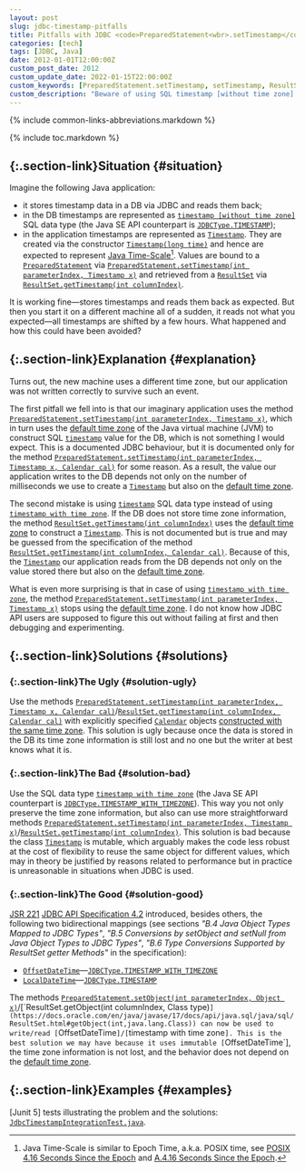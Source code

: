 ```yaml
---
layout: post
slug: jdbc-timestamp-pitfalls
title: Pitfalls with JDBC <code>PreparedStatement<wbr>.setTimestamp</code>/<wbr><code>ResultSet<wbr>.getTimestamp</code>
categories: [tech]
tags: [JDBC, Java]
date: 2012-01-01T12:00:00Z
custom_post_date: 2012
custom_update_date: 2022-01-15T22:00:00Z
custom_keywords: [PreparedStatement.setTimestamp, setTimestamp, ResultSet.getTimestamp, getTimestamp, timestamp, time zone, timezone, timestamp without time zone, timestamp with time zone, OffsetDateTime, LocalDateTime, PreparedStatement.setObject, setObject, ResultSet.getObject, getObject]
custom_description: "Beware of using SQL timestamp [without time zone] as you may not only loose time zone information but also make your application behavior dependent on the machine time zone."
---
```

{% include common-links-abbreviations.markdown %}

[`timestamp with time zone`]: <https://www.postgresql.org/docs/current/datatype-datetime.html>
[default time zone]: <https://docs.oracle.com/en/java/javase/17/docs/api/java.base/java/util/TimeZone.html#getDefault()>
[`Timestamp`]: <https://docs.oracle.com/en/java/javase/17/docs/api/java.sql/java/sql/Timestamp.html>
[`OffsetDateTime`]: <https://docs.oracle.com/en/java/javase/17/docs/api/java.base/java/time/OffsetDateTime.html>
[`JDBCType.TIMESTAMP`]: <https://docs.oracle.com/en/java/javase/17/docs/api/java.sql/java/sql/JDBCType.html#TIMESTAMP>
[`JDBCType.TIMESTAMP_WITH_TIMEZONE`]: <https://docs.oracle.com/en/java/javase/17/docs/api/java.sql/java/sql/JDBCType.html#TIMESTAMP_WITH_TIMEZONE>
[`PreparedStatement.setTimestamp(int parameterIndex, Timestamp x)`]: <https://docs.oracle.com/en/java/javase/17/docs/api/java.sql/java/sql/PreparedStatement.html#setTimestamp(int,java.sql.Timestamp)>
[`PreparedStatement.setTimestamp(int parameterIndex, Timestamp x, Calendar cal)`]: <https://docs.oracle.com/en/java/javase/17/docs/api/java.sql/java/sql/PreparedStatement.html#setTimestamp(int,java.sql.Timestamp,java.util.Calendar)>
[`ResultSet.getTimestamp(int columnIndex)`]: <https://docs.oracle.com/en/java/javase/17/docs/api/java.sql/java/sql/ResultSet.html#getTimestamp(int)>
[`ResultSet.getTimestamp(int columnIndex, Calendar cal)`]: <https://docs.oracle.com/en/java/javase/17/docs/api/java.sql/java/sql/ResultSet.html#getTimestamp(int,java.util.Calendar)>

{% include toc.markdown %}

## [](#situation){:.section-link}Situation {#situation}

Imagine the following Java application:
* it stores timestamp data in a DB via JDBC and reads them back;
* in the DB timestamps are represented as [`timestamp [without time zone]`](https://www.postgresql.org/docs/current/datatype-datetime.html) SQL data type
(the Java SE API counterpart is [`JDBCType.TIMESTAMP`]);
* in the application timestamps are represented as [`Timestamp`].
They are created via the constructor [`Timestamp(long time)`](https://docs.oracle.com/en/java/javase/17/docs/api/java.sql/java/sql/Timestamp.html#%3Cinit%3E(long))
and hence are expected to represent [Java Time-Scale](https://docs.oracle.com/en/java/javase/17/docs/api/java.base/java/time/Instant.html)[^1].
Values are bound to a [`PreparedStatement`](https://docs.oracle.com/en/java/javase/17/docs/api/java.sql/java/sql/PreparedStatement.html)
via [`PreparedStatement.setTimestamp(int parameterIndex, Timestamp x)`]
and retrieved from a [`ResultSet`](https://docs.oracle.com/en/java/javase/17/docs/api/java.sql/java/sql/ResultSet.html)
via [`ResultSet.getTimestamp(int columnIndex)`].

It is working fine&mdash;stores timestamps and reads them back as expected. But then you start it on a different machine all of a sudden,
it reads not what you expected&mdash;all timestamps are shifted by a few hours. What happened and how this could have been avoided?

## [](#explanation){:.section-link}Explanation {#explanation}
Turns out, the new machine uses a different time zone, but our application was not written correctly to survive such an event. 

The first pitfall we fell into is that our imaginary application uses the method
[`PreparedStatement.setTimestamp(int parameterIndex, Timestamp x)`],
which in turn uses the [default time zone] of the Java virtual machine (JVM) to construct SQL [`timestamp`](https://www.postgresql.org/docs/current/datatype-datetime.html) value for the DB,
which is not something I would expect.
This is a documented JDBC behaviour, but it is documented only for the method [`PreparedStatement.setTimestamp(int parameterIndex, Timestamp x, Calendar cal)`] for some reason.
As a result, the value our application writes to the DB depends not only on the number of milliseconds we use to create a [`Timestamp`]
but also on the [default time zone].

The second mistake is using [`timestamp`](https://www.postgresql.org/docs/current/datatype-datetime.html) SQL data type instead of using [`timestamp with time zone`].
If the DB does not store time zone information, the method [`ResultSet.getTimestamp(int columnIndex)`]
uses the [default time zone] to construct a [`Timestamp`]. This is not documented but is true
and may be guessed from the specification of the method [`ResultSet.getTimestamp(int columnIndex, Calendar cal)`].
Because of this, the [`Timestamp`] our application reads from the DB depends not only on the value stored there
but also on the [default time zone].

What is even more surprising is that in case of using [`timestamp with time zone`], the method [`PreparedStatement.setTimestamp(int parameterIndex, Timestamp x)`]
stops using the [default time zone]. I do not know how JDBC API users are supposed to figure this out without failing at first and then debugging and experimenting.

## [](#solutions){:.section-link}Solutions {#solutions}
### [](#solution-ugly){:.section-link}The Ugly {#solution-ugly}
Use the methods [`PreparedStatement.setTimestamp(int parameterIndex, Timestamp x, Calendar cal)`]/[`ResultSet.getTimestamp(int columnIndex, Calendar cal)`]
with explicitly specified [`Calendar`](https://docs.oracle.com/en/java/javase/17/docs/api/java.base/java/util/Calendar.html) objects
[constructed with the same time zone](https://docs.oracle.com/en/java/javase/17/docs/api/java.base/java/util/Calendar.html#getInstance(java.util.TimeZone)).
This solution is ugly because once the data is stored in the DB its time zone information is still lost and no one but the writer at best knows what it is.

### [](#solution-bad){:.section-link}The Bad {#solution-bad}
Use the SQL data type [`timestamp with time zone`]
(the Java SE API counterpart is [`JDBCType.TIMESTAMP_WITH_TIMEZONE`]).
This way you not only preserve the time zone information, but also can use more straightforward methods
[`PreparedStatement.setTimestamp(int parameterIndex, Timestamp x)`]/[`ResultSet.getTimestamp(int columnIndex)`].
This solution is bad because the class [`Timestamp`] is mutable, which arguably makes the code less robust at the cost of flexibility to reuse the same object
for different values, which may in theory be justified by reasons related to performance but in practice is unreasonable in situations when JDBC is used.

### [](#solution-good){:.section-link}The Good {#solution-good}
[JSR 221](https://jcp.org/en/jsr/detail?id=221) [JDBC API Specification 4.2](https://jcp.org/aboutJava/communityprocess/mrel/jsr221/index2.html)
introduced, besides others, the following two bidirectional mappings
(see sections *"B.4 Java Object Types Mapped to JDBC Types"*,
*"B.5 Conversions by setObject and setNull from Java Object Types to JDBC Types"*,
*"B.6 Type Conversions Supported by ResultSet getter Methods"* in the specification):
* [`OffsetDateTime`]&mdash;[`JDBCType.TIMESTAMP_WITH_TIMEZONE`]
* [`LocalDateTime`](https://docs.oracle.com/en/java/javase/17/docs/api/java.base/java/time/LocalDateTime.html)&mdash;[`JDBCType.TIMESTAMP`]

The methods [`PreparedStatement.setObject(int parameterIndex, Object x)`](https://docs.oracle.com/en/java/javase/17/docs/api/java.sql/java/sql/PreparedStatement.html#setObject(int,java.lang.Object))/[`ResultSet.getObject(int columnIndex, Class<T> type)`](https://docs.oracle.com/en/java/javase/17/docs/api/java.sql/java/sql/ResultSet.html#getObject(int,java.lang.Class))
can now be used to write/read [`OffsetDateTime`]/[`timestamp with time zone`].
This is the best solution we may have because it uses immutable [`OffsetDateTime`],
the time zone information is not lost, and the behavior does not depend on the [default time zone].

## [](#examples){:.section-link}Examples {#examples}
[Junit 5] tests illustrating the problem and the solutions: [`JdbcTimestampIntegrationTest.java`](https://github.com/stIncMale/sandbox-java/blob/master/examples/src/test/java/stincmale/sandbox/examples/brokentimestamps/JdbcTimestampIntegrationTest.java).

[^1]: Java Time-Scale is similar to Epoch Time, a.k.a. POSIX time,
    see [POSIX](https://pubs.opengroup.org/onlinepubs/9699919799.2018edition/)
    [4.16 Seconds Since the Epoch](https://pubs.opengroup.org/onlinepubs/9699919799.2018edition/basedefs/V1_chap04.html#tag_04_16)
    and [A.4.16 Seconds Since the Epoch](https://pubs.opengroup.org/onlinepubs/9699919799/xrat/V4_xbd_chap04.html#tag_21_04_16).
